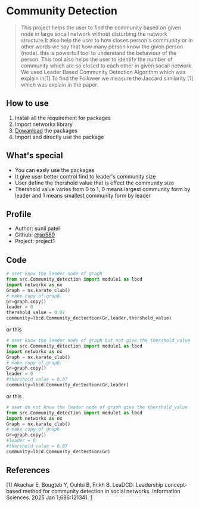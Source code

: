 # Community Detection 
>This project helps the user to find the community based on given node in large socail network without disturbing the network structure.It also help the user to how closes person's community or in other words we say that how many person know the given person (node). this is powerfull tool to understand the behaviour of the person. This tool also helps the user to identify the number of community which are so closed to each other in given socail network. We used Leader Based Community Detection Algorithm which was explain in[1].To find the Follower we measure the Jaccard similarity [1] which was explain in the paper.

## How to use 
1. Install all the requirement for packages
2. Import networkx library
3. [Dowanload](https://github.com/sp589/project1.git) the packages 
4. Import and directly use the package

## What's special
- You can easly use the packages 
- It give user better control find to leader's community size 
- User define the thershold value that is effect the community size 
- Thershold value varies from 0 to 1, 0 means largest community form by leader and 1 means smallest community form by leader

## Profile
- Author: sunil patel
- Github: [@sp589](https://github.com/sp589/project1.git)
- Project: project1

## Code 
```python
# user know the leader node of graph
from src.Community_detection import module1 as lbcd
import networkx as nx
Graph = nx.karate_club()
# make copy of graph
Gr=graph.copy()
leader = 0
thershold_value = 0.07
community=lbcd.Community_dectection(Gr,leader,thershold_value)
```
or this
```python
# user know the leader node of graph but not give the thershold_value
from src.Community_detection import module1 as lbcd
import networkx as nx
Graph = nx.karate_club()
# make copy of graph
Gr=graph.copy()
leader = 0
#thershold_value = 0.07
community=lbcd.Community_dectection(Gr,leader)
```
or this

```python
# user do not know the leader node of graph give the thershold_value
from src.Community_detection import module1 as lbcd
import networkx as nx
Graph = nx.karate_club()
# make copy of graph
Gr=graph.copy()
#leader = 0
#thershold_value = 0.07
community=lbcd.Community_dectection(Gr)
```
## References
[1] Akachar E, Bougteb Y, Ouhbi B, Frikh B. LeaDCD: Leadership concept-based method for community detection in social networks. Information Sciences. 2025 Jan 1;686:121341.
[1](https://doi.org/10.1016/j.ins.2024.121341)
